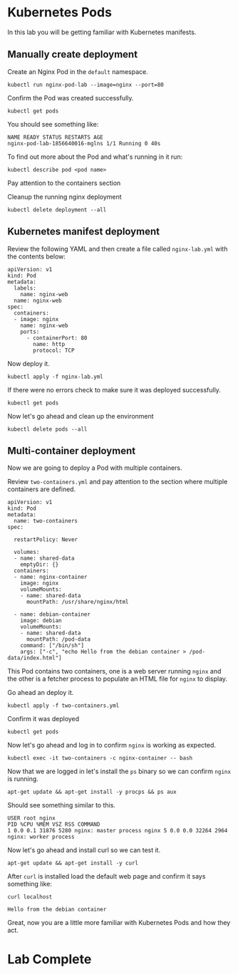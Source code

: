 # Kubernetes Pods
In this lab you will be getting familiar with Kubernetes manifests. 

## Manually create deployment

Create an Nginx Pod in the `default` namespace. 
```
kubectl run nginx-pod-lab --image=nginx --port=80
```

Confirm the Pod was created successfully.
```
kubectl get pods 
```

You should see something like: 
```
NAME READY STATUS RESTARTS AGE 
nginx-pod-lab-1856640016-mglns 1/1 Running 0 40s
```

To find out more about the Pod and what's running in it run: 
```
kubectl describe pod <pod name> 
```

Pay attention to the containers section 

Cleanup the running nginx deployment 
```
kubectl delete deployment --all
```


## Kubernetes manifest deployment 
Review the following YAML and then create a file called `nginx-lab.yml` with the contents below: 
```
apiVersion: v1
kind: Pod
metadata:
  labels:
    name: nginx-web
  name: nginx-web
spec:
  containers:
  - image: nginx
    name: nginx-web
    ports:
      - containerPort: 80
        name: http
        protocol: TCP
```

Now deploy it. 
```
kubectl apply -f nginx-lab.yml
```

If there were no errors check to make sure it was deployed successfully.
```
kubectl get pods 
```

Now let's go ahead and clean up the environment 
```
kubectl delete pods --all 
```

## Multi-container deployment
Now we are going to deploy a Pod with multiple containers. 

Review `two-containers.yml` and pay attention to the section where multiple containers are defined. 
```
apiVersion: v1
kind: Pod
metadata:
  name: two-containers
spec: 

  restartPolicy: Never

  volumes:
  - name: shared-data
    emptyDir: {}
  containers:
  - name: nginx-container
    image: nginx
    volumeMounts:
    - name: shared-data
      mountPath: /usr/share/nginx/html

  - name: debian-container
    image: debian
    volumeMounts:
    - name: shared-data
      mountPath: /pod-data
    command: ["/bin/sh"]
    args: ["-c", "echo Hello from the debian container > /pod-data/index.html"]
```

This Pod contains two containers, one is a web server running `nginx` and the other is a fetcher process to populate an HTML file for `nginx` to display. 

Go ahead an deploy it. 
```
kubectl apply -f two-containers.yml
```

Confirm it was deployed
```
kubectl get pods 
```

Now let's go ahead and log in to confirm `nginx` is working as expected. 
```
kubectl exec -it two-containers -c nginx-container -- bash 
```

Now that we are logged in let's install the `ps` binary so we can confirm `nginx` is running. 
```
apt-get update && apt-get install -y procps && ps aux
```

Should see something similar to this.
```
USER root nginx
PID %CPU %MEM VSZ RSS COMMAND
1 0.0 0.1 31876 5280 nginx: master process nginx 5 0.0 0.0 32264 2964 nginx: worker process
```

Now let's go ahead and install curl so we can test it. 
```
apt-get update && apt-get install -y curl 
```

After `curl` is installed load the default web page and confirm it says something like:
```
curl localhost
```
```
Hello from the debian container
```

Great, now you are a little more familiar with Kubernetes Pods and how they act. 

# Lab Complete 
